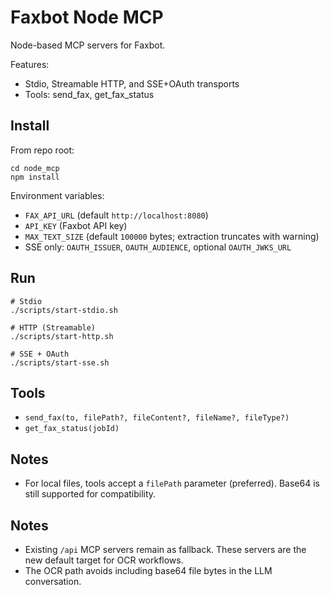 # Faxbot Node MCP

Node-based MCP servers for Faxbot.

Features:
- Stdio, Streamable HTTP, and SSE+OAuth transports
- Tools: send_fax, get_fax_status

## Install

From repo root:

```
cd node_mcp
npm install
```

Environment variables:
- `FAX_API_URL` (default `http://localhost:8080`)
- `API_KEY` (Faxbot API key)
- `MAX_TEXT_SIZE` (default `100000` bytes; extraction truncates with warning)
- SSE only: `OAUTH_ISSUER`, `OAUTH_AUDIENCE`, optional `OAUTH_JWKS_URL`

## Run

```
# Stdio
./scripts/start-stdio.sh

# HTTP (Streamable)
./scripts/start-http.sh

# SSE + OAuth
./scripts/start-sse.sh
```

## Tools

- `send_fax(to, filePath?, fileContent?, fileName?, fileType?)`
- `get_fax_status(jobId)`

## Notes
- For local files, tools accept a `filePath` parameter (preferred). Base64 is still supported for compatibility.

## Notes

- Existing `/api` MCP servers remain as fallback. These servers are the new default target for OCR workflows.
- The OCR path avoids including base64 file bytes in the LLM conversation.
